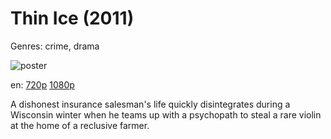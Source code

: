 # Thin Ice (2011)

Genres: crime, drama

![poster](http://image.tmdb.org/t/p/w500/hfMymefUoqQZrw43tqzljra1DEH.jpg)

en:
  [720p](magnet:?xt=urn:btih:67A8DF765A66CC3F6D1019A23BBF9EBF6B790E30&tr=udp://glotorrents.pw:6969/announce&tr=udp://tracker.opentrackr.org:1337/announce&tr=udp://torrent.gresille.org:80/announce&tr=udp://tracker.openbittorrent.com:80&tr=udp://tracker.coppersurfer.tk:6969&tr=udp://tracker.leechers-paradise.org:6969&tr=udp://p4p.arenabg.ch:1337&tr=udp://tracker.internetwarriors.net:1337)
  [1080p](magnet:?xt=urn:btih:1DDE78BAB4D701EDBE253923C58A367C4123CD64&tr=udp://glotorrents.pw:6969/announce&tr=udp://tracker.opentrackr.org:1337/announce&tr=udp://torrent.gresille.org:80/announce&tr=udp://tracker.openbittorrent.com:80&tr=udp://tracker.coppersurfer.tk:6969&tr=udp://tracker.leechers-paradise.org:6969&tr=udp://p4p.arenabg.ch:1337&tr=udp://tracker.internetwarriors.net:1337)
  


A dishonest insurance salesman's life quickly disintegrates during a Wisconsin winter when he teams up with a psychopath to steal a rare violin at the home of a reclusive farmer.